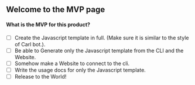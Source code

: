 ## Welcome to the MVP page

#### What is the MVP for this product?

* [ ] Create the Javascript template in full. (Make sure it is similar to the style of Carl bot.).
* [ ] Be able to Generate only the Javascript template from the CLI and the Website.
* [ ] Somehow make a Website to connect to the cli.
* [ ] Write the usage docs for only the Javascript template.
* [ ] Release to the World!

